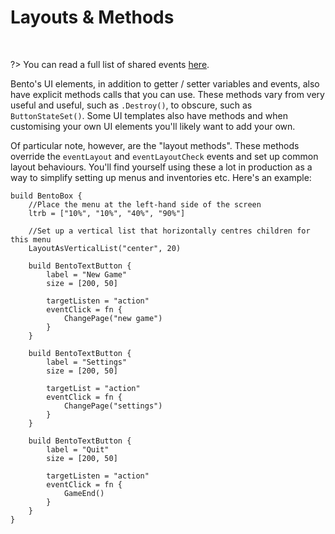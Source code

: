 # Layouts & Methods

&nbsp;

?> You can read a full list of shared events [here](Shared-Methods).

Bento's UI elements, in addition to getter / setter variables and events, also have explicit methods calls that you can use. These methods vary from very useful and useful, such as `.Destroy()`, to obscure, such as `ButtonStateSet()`. Some UI templates also have methods and when customising your own UI elements you'll likely want to add your own.

Of particular note, however, are the "layout methods". These methods override the `eventLayout` and `eventLayoutCheck` events and set up common layout behaviours. You'll find yourself using these a lot in production as a way to simplify setting up menus and inventories etc.  Here's an example:

```
build BentoBox {
	//Place the menu at the left-hand side of the screen
	ltrb = ["10%", "10%", "40%", "90%"]

	//Set up a vertical list that horizontally centres children for this menu
	LayoutAsVerticalList("center", 20)

	build BentoTextButton {
		label = "New Game"
		size = [200, 50]

		targetListen = "action"
		eventClick = fn {
			ChangePage("new game")
		}
	}

	build BentoTextButton {
		label = "Settings"
		size = [200, 50]

		targetList = "action"
		eventClick = fn {
			ChangePage("settings")
		}
	}

	build BentoTextButton {
		label = "Quit"
		size = [200, 50]

		targetListen = "action"
		eventClick = fn {
			GameEnd()
		}
	}
}
```